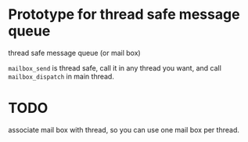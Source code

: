 Prototype for thread safe message queue
=======

thread safe message queue (or mail box)

`mailbox_send` is thread safe, call it in any thread you want, and call `mailbox_dispatch` in main thread.


TODO
====
associate mail box with thread, so you can use one mail box per thread.
